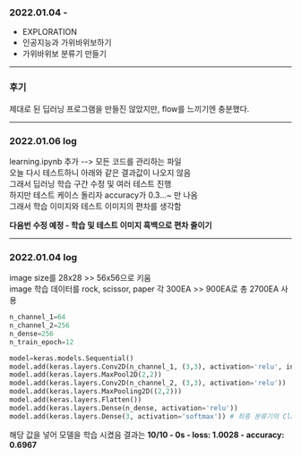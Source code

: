 ### 2022.01.04 -
- EXPLORATION
 - 인공지능과 가위바위보하기
 - 가위바위보 분류기 만들기
---
### 후기
제대로 된 딥러닝 프로그램을 만들진 않았지만, flow를 느끼기엔 충분했다.   

---
### 2022.01.06 log

learning.ipynb 추가 --> 모든 코드를 관리하는 파일   
오늘 다시 테스트하니 아래와 같은 결과값이 나오지 않음   
그래서 딥러닝 학습 구간 수정 및 여러 테스트 진행   
하지만 테스트 케이스 돌리자 accuracy가 0.3...~ 만 나옴   
그래서 학습 이미지와 테스트 이미지의 편차를 생각함   

**다음번 수정 예정 - 학습 및 테스트 이미지 흑백으로 편차 줄이기**

---
### 2022.01.04 log
image size를 28x28 >> 56x56으로 키움   
image 학습 데이터를 rock, scissor, paper 각 300EA >> 900EA로 총 2700EA 사용   
```python
n_channel_1=64
n_channel_2=256
n_dense=256
n_train_epoch=12

model=keras.models.Sequential()
model.add(keras.layers.Conv2D(n_channel_1, (3,3), activation='relu', input_shape=(28,28,3))) # rgb라 1 -> 3으로 바꿈
model.add(keras.layers.MaxPool2D(2,2))
model.add(keras.layers.Conv2D(n_channel_2, (3,3), activation='relu'))
model.add(keras.layers.MaxPooling2D((2,2)))
model.add(keras.layers.Flatten())
model.add(keras.layers.Dense(n_dense, activation='relu'))
model.add(keras.layers.Dense(3, activation='softmax')) # 최종 분류기의 Class수이다. 주먹, 가위, 보 3종류이므로 10 -> 3

```
해당 값을 넣어 모델을 학습 시켰음
결과는 **10/10 - 0s - loss: 1.0028 - accuracy: 0.6967**

